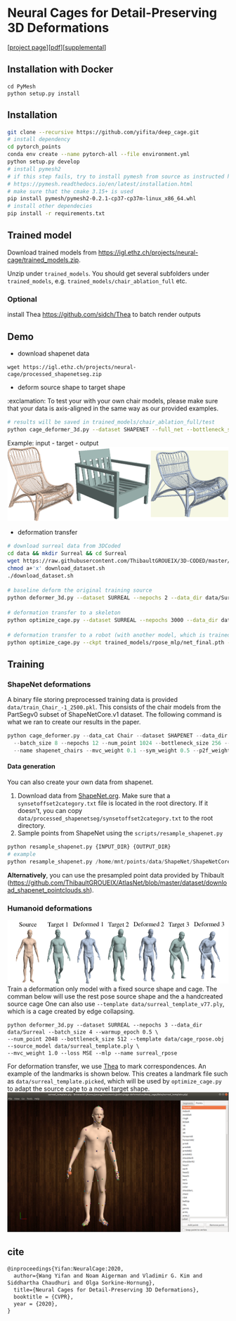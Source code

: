 # Neural Cages for Detail-Preserving 3D Deformations
[[project page][project-page]][[pdf][pdf]][[supplemental][supp-pdf]]

## Installation with Docker
```
cd PyMesh 
python setup.py install

```
## Installation
```bash
git clone --recursive https://github.com/yifita/deep_cage.git
# install dependency
cd pytorch_points
conda env create --name pytorch-all --file environment.yml
python setup.py develop
# install pymesh2
# if this step fails, try to install pymesh from source as instructed here
# https://pymesh.readthedocs.io/en/latest/installation.html
# make sure that the cmake 3.15+ is used
pip install pymesh/pymesh2-0.2.1-cp37-cp37m-linux_x86_64.whl
# install other dependecies
pip install -r requirements.txt
```
## Trained model
Download trained models from https://igl.ethz.ch/projects/neural-cage/trained_models.zip.

Unzip under `trained_models`. You should get several subfolders under `trained_models`, e.g. `trained_models/chair_ablation_full` etc.

### Optional
install Thea https://github.com/sidch/Thea to batch render outputs

## Demo
- download shapenet data
```
wget https://igl.ethz.ch/projects/neural-cage/processed_shapenetseg.zip
```
- deform source shape to target shape
<p class="callout warning">:exclamation: To test your with your own chair models, please make sure that your data is axis-aligned in the same way as our provided examples. </p>

```bash
# results will be saved in trained_models/chair_ablation_full/test
python cage_deformer_3d.py --dataset SHAPENET --full_net --bottleneck_size 256 --n_fold 2 --ckpt trained_models/chair_ablation_full/net_final.pth --target_model data/shapenet_target/**/*.obj  --source_model data/elaborated_chairs/throne_no_base.obj data/elaborated_chairs/Chaise_longue_noir_House_Doctor.ply --subdir fancy_chairs --phase test --is_poly
```
Example: input - target - output
![chair-example](trained_models/chair_ablation_full/fancy_chairs/renders/montage/Chaise_longue_noir_House_Doctor-92373022868b812fe9aa238b4bc8322e_model.png)

- deformation transfer
```bash
# download surreal data from 3DCoded
cd data && mkdir Surreal && cd Surreal
wget https://raw.githubusercontent.com/ThibaultGROUEIX/3D-CODED/master/data/download_dataset.sh
chmod a+'x' download_dataset.sh
./download_dataset.sh

# baseline deform the original training source
python deformer_3d.py --dataset SURREAL --nepochs 2 --data_dir data/Surreal --batch_size 1 --num_point 6890 --bottleneck_size 1024 --template data/cage_tpose.ply --source_model data/surreal_template_tpose.ply  --ckpt trained_models/tpose_atlas_b1024/net_final.pth --phase test

# deformation transfer to a skeleton
python optimize_cage.py --dataset SURREAL --nepochs 3000 --data_dir data/Surreal --num_point 6890 --bottleneck_size 1024 --clap_weight 0.05 --template data/cage_tpose.ply --model data/fancy_humanoid/Skeleton/skeleton_tpose.obj --subdir skeleton --source_model data/surreal_template_tpose.ply --ckpt trained_model/tpose_atlas_b1024/net_final.pth --lr 0.005 --is_poly

# deformation transfer to a robot (with another model, which is trained using resting pose instead of the tpose)
python optimize_cage.py --ckpt trained_models/rpose_mlp/net_final.pth --nepochs 8000 --mlp --num_point 6890 --phase test --dataset SURREAL --data_dir data/Surreal --model data/fancy_humanoid/robot.obj --subdir robot --source_model data/surreal_template.ply --clap_weight 0.1 --lr 0.0005 --template data/surreal_template_v77.ply
```

## Training
### ShapeNet deformations
A binary file storing preprocessed training data is provided `data/train_Chair_-1_2500.pkl`. This consists of the chair models from the  PartSegv0 subset of ShapeNetCore.v1 dataset.
The following command is what we ran to create our results in the paper.
```python
python cage_deformer.py --data_cat Chair --dataset SHAPENET --data_dir {ROOT_POINT_DIR} \
  --batch_size 8 --nepochs 12 --num_point 1024 --bottleneck_size 256 --n_fold 2 --loss CD \
  --name shapenet_chairs --mvc_weight 0.1 --sym_weight 0.5 --p2f_weight 0.1 --snormal_weight 0.1 --full_net
```
#### Data generation
You can also create your own data from shapenet.

1. Download data from [ShapeNet.org](https://www.shapenet.org/). Make sure that a `synsetoffset2category.txt` file is located in the root directory. If it doesn't, you can copy `data/processed_shapenetseg/synsetoffset2category.txt` to the root directory.
2. Sample points from ShapeNet using the `scripts/resample_shapenet.py`
  ```python
  python resample_shapenet.py {INPUT_DIR} {OUTPUT_DIR}
  # example
  python resample_shapenet.py /home/mnt/points/data/ShapeNet/ShapeNetCore.v2/04530566 /home/mnt/points/data/ShapeNet/ShapeNetCore.v2.5000p/
  ```
**Alternatively**, you can use the presampled point data provided by Thibault (https://github.com/ThibaultGROUEIX/AtlasNet/blob/master/dataset/download_shapenet_pointclouds.sh).

### Humanoid deformations
![surreal_deform_test](trained_models/rpose_mlp/deform_test.png)
Train a deformation only model with a fixed source shape and cage.
The comman below will use the rest pose source shape and the a handcreated source cage
One can also use `--template data/surreal_template_v77.ply`, which is a cage created by edge collapsing.
```
python deformer_3d.py --dataset SURREAL --nepochs 3 --data_dir data/Surreal --batch_size 4 --warmup_epoch 0.5 \
--num_point 2048 --bottleneck_size 512 --template data/cage_rpose.obj --source_model data/surreal_template.ply \
--mvc_weight 1.0 --loss MSE --mlp --name surreal_rpose
```

For deformation transfer, we use [Thea](https://github.com/sidch/Thea) to mark correspondences. An example of the landmarks is shown below.
This creates a landmark file such as `data/surreal_template.picked`, which will be used by `optimize_cage.py` to adapt the source cage to a novel target shape.
![deformation_transfer_corres](trained_models/rpose_mlp/thea_corr_example.png)

[project-page]: https://yifita.github.io/publication/deep_cage/
[pdf]: https://igl.ethz.ch/projects/neural-cage/06035.pdf
[arxiv-pdf]: https://arxiv.org/pdf/1912.06395.pdf
[supp-pdf]: https://igl.ethz.ch/projects/neural-cage/06035-supp.pdf

## cite
```
@inproceedings{Yifan:NeuralCage:2020,
  author={Wang Yifan and Noam Aigerman and Vladimir G. Kim and Siddhartha Chaudhuri and Olga Sorkine-Hornung},
  title={Neural Cages for Detail-Preserving 3D Deformations},
  booktitle = {CVPR},
  year = {2020},
}
```

